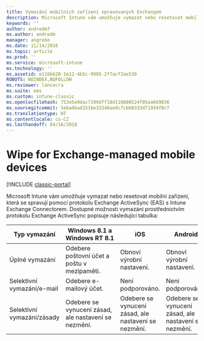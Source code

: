 ```yaml
---
title: Vymazání mobilních zařízení spravovaných Exchangem
description: Microsoft Intune vám umožňuje vymazat nebo resetovat mobilní zařízení, která jsou spravovaná pomocí protokolu Exchange ActiveSync (EAS) s Intune Exchange Connectorem.
keywords: ''
author: andredm7
ms.author: andredm
manager: angrobe
ms.date: 11/14/2016
ms.topic: article
ms.prod: ''
ms.service: microsoft-intune
ms.technology: ''
ms.assetid: e116b620-1e12-4b5c-9905-2f7acf2ae530
ROBOTS: NOINDEX,NOFOLLOW
ms.reviewer: lancecra
ms.suite: ems
ms.custom: intune-classic
ms.openlocfilehash: 753e5e9dac7199dff18d110808524f05aa669036
ms.sourcegitcommit: 5eba4bad151be32346aedc7cbb0333d71934f8cf
ms.translationtype: HT
ms.contentlocale: cs-CZ
ms.lasthandoff: 04/16/2018
---
```

# <a name="wipe-for-exchange-managed-mobile-devices"></a>Wipe for Exchange-managed mobile devices

[!INCLUDE [classic-portal](../includes/classic-portal.md)]

Microsoft Intune vám umožňuje vymazat nebo resetovat mobilní zařízení, která se spravují pomocí protokolu Exchange ActiveSync (EAS) s Intune Exchange Connectorem. Dostupné možnosti vymazání prostřednictvím protokolu Exchange ActiveSync popisuje následující tabulka:


|      Typ vymazání       |              Windows 8.1 a Windows RT 8.1              |                            iOS                             |                          Android                          |
|-------------------------|----------------------------------------------------------|------------------------------------------------------------|-----------------------------------------------------------|
|        Úplné vymazání        |          Odebere poštovní účet a poštu v mezipaměti.           |                      Obnoví výrobní nastavení.                       |                      Obnoví výrobní nastavení.                       |
|  Selektivní vymazání/e-mail   |                  Odebere e-mailový účet.                  |                       Není podporováno.                       |                      Není podporováno.                       |
| Selektivní vymazání/zásady | Odebere se vynucení zásad, ale nastavení se nezmění. | Odebere se vynucení zásad, ale nastavení se nezmění. | Odebere se vynucení zásad, ale nastavení se nezmění. |

